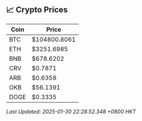 ## 📈 Crypto Prices

| Coin | Price |
| ---- | ----- |
| BTC | $104800.8061 |
| ETH | $3251.6985 |
| BNB | $678.6202 |
| CRV | $0.7871 |
| ARB | $0.6358 |
| OKB | $56.1391 |
| DOGE | $0.3335 |

_Last Updated: 2025-01-30 22:28:52.348 +0800 HKT_